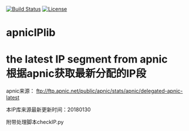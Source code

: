 [![Build Status](https://travis-ci.org/JimYJ/apnicIPlib.svg?branch=master)](https://travis-ci.org/JimYJ/apnicIPlib)
[![License](http://img.shields.io/badge/license-mit-blue.svg?style=flat-square)](https://raw.githubusercontent.com/ugorji/go/master/LICENSE)

# apnicIPlib
the latest IP segment from apnic<br>
根据apnic获取最新分配的IP段
===========================================================
apnic来源：
ftp://ftp.apnic.net/public/apnic/stats/apnic/delegated-apnic-latest

本IP库来源最新更新时间：20180130

附带处理脚本checkIP.py
